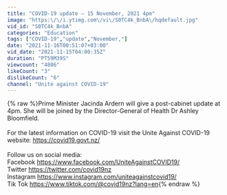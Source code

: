 ```yaml
---
title: "COVID-19 update – 15 November, 2021 4pm"
image: "https:\/\/i.ytimg.com\/vi\/S0TC4k_BnbA\/hqdefault.jpg"
vid_id: "S0TC4k_BnbA"
categories: "Education"
tags: ["COVID-19","update","November,"]
date: "2021-11-16T00:51:07+03:00"
vid_date: "2021-11-15T04:00:35Z"
duration: "PT59M39S"
viewcount: "4806"
likeCount: "3"
dislikeCount: "6"
channel: "Unite against COVID-19"
---
```

{% raw %}Prime Minister Jacinda Ardern will give a post-cabinet update at 4pm. She will be joined by the Director-General of Health Dr Ashley Bloomfield.<br /><br />For the latest information on COVID-19 visit the Unite Against COVID-19 website: <a rel="nofollow" target="blank" href="https://covid19.govt.nz/">https://covid19.govt.nz/</a><br /><br />Follow us on social media:<br />Facebook <a rel="nofollow" target="blank" href="https://www.facebook.com/UniteAgainstCOVID19/">https://www.facebook.com/UniteAgainstCOVID19/</a><br />Twitter <a rel="nofollow" target="blank" href="https://twitter.com/covid19nz">https://twitter.com/covid19nz</a><br />Instagram <a rel="nofollow" target="blank" href="https://www.instagram.com/uniteagainstcovid19/">https://www.instagram.com/uniteagainstcovid19/</a><br />Tik Tok <a rel="nofollow" target="blank" href="https://www.tiktok.com/@covid19nz?lang=en">https://www.tiktok.com/@covid19nz?lang=en</a>{% endraw %}

